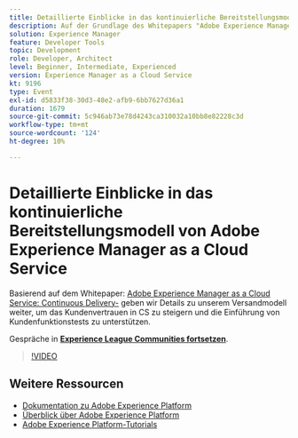 ```yaml
---
title: Detaillierte Einblicke in das kontinuierliche Bereitstellungsmodell von Adobe Experience Manager as a Cloud Service
description: Auf der Grundlage des Whitepapers "Adobe Experience Manager as a Cloud Service - Modell der fortlaufenden Bereitstellung“ werden wir Details zu unserem Versandmodell mitteilen, um das Kundenvertrauen in CSS zu steigern und die Einführung von Kundenfunktionstests zu unterstützen.
solution: Experience Manager
feature: Developer Tools
topic: Development
role: Developer, Architect
level: Beginner, Intermediate, Experienced
version: Experience Manager as a Cloud Service
kt: 9196
type: Event
exl-id: d5833f38-30d3-48e2-afb9-6bb7627d36a1
duration: 1679
source-git-commit: 5c946ab73e78d4243ca310032a10bb8e82228c3d
workflow-type: tm+mt
source-wordcount: '124'
ht-degree: 10%

---
```


# Detaillierte Einblicke in das kontinuierliche Bereitstellungsmodell von Adobe Experience Manager as a Cloud Service

Basierend auf dem Whitepaper: [Adobe Experience Manager as a Cloud Service: Continuous Delivery-](https://fieldreadiness-adobe.highspot.com/items/5ea322e1c714336c23b32599?mkt_tok=eyJpIjoiWlRRNE1qQXlObVV3T0dFNCIsInQiOiJTckVtS1RtWjNCcExxQ3JPYWQ4bENhXC9DNVNRZ0tnNU83MVkraCtaN1NWbUlWU1wvWmJMejY2XC9FYkhBS1gwdjJleHpSY3ZoREJmXC9oanJRTFkzeEplXC9xK1o0TTBvd096b1wvT3BidEMwUGlYMDQxXC91WUk5K2l1ZE83MHV5amhlSkwifQ%3D%3D#1) geben wir Details zu unserem Versandmodell weiter, um das Kundenvertrauen in CS zu steigern und die Einführung von Kundenfunktionstests zu unterstützen.

Gespräche in **[Experience League Communities fortsetzen](https://adobe.ly/3i9XWo8)**.

>[!VIDEO](https://video.tv.adobe.com/v/337720/?quality=12&learn=on&hidetitle=true)

## Weitere Ressourcen

- [Dokumentation zu Adobe Experience Platform](https://experienceleague.adobe.com/docs/experience-platform.html?lang=de)
- [Überblick über Adobe Experience Platform](https://experienceleague.adobe.com/docs/experience-platform/landing/home.html?lang=de)
- [Adobe Experience Platform-Tutorials](https://experienceleague.adobe.com/docs/platform-learn/tutorials/overview.html?lang=de)
